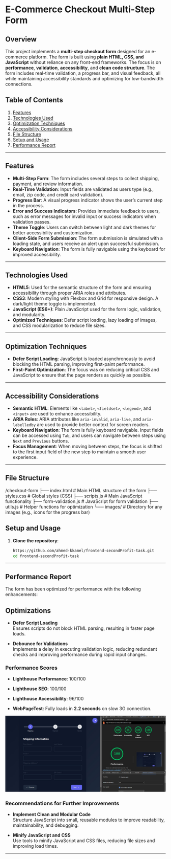 # E-Commerce Checkout Multi-Step Form

## Overview

This project implements a **multi-step checkout form** designed for an e-commerce platform. The form is built using **plain HTML, CSS, and JavaScript** without reliance on any front-end frameworks. The focus is on **performance**, **validation**, **accessibility**, and **clean code structure**. The form includes real-time validation, a progress bar, and visual feedback, all while maintaining accessibility standards and optimizing for low-bandwidth connections.

## Table of Contents

1. [Features](#features)
2. [Technologies Used](#technologies-used)
3. [Optimization Techniques](#optimization-techniques)
4. [Accessibility Considerations](#accessibility-considerations)
5. [File Structure](#file-structure)
6. [Setup and Usage](#setup-and-usage)
7. [Performance Report](#performance-report)

---

## Features

- **Multi-Step Form**: The form includes several steps to collect shipping, payment, and review information.
- **Real-Time Validation**: Input fields are validated as users type (e.g., email, zip code, and credit card validation).
- **Progress Bar**: A visual progress indicator shows the user’s current step in the process.
- **Error and Success Indicators**: Provides immediate feedback to users, such as error messages for invalid input or success indicators when validation passes.
- **Theme Toggle**: Users can switch between light and dark themes for better accessibility and customization.
- **Client-Side Form Submission**: The form submission is simulated with a loading state, and users receive an alert upon successful submission.
- **Keyboard Navigation**: The form is fully navigable using the keyboard for improved accessibility.

---

## Technologies Used

- **HTML5**: Used for the semantic structure of the form and ensuring accessibility through proper ARIA roles and attributes.
- **CSS3**: Modern styling with Flexbox and Grid for responsive design. A dark/light theme toggle is implemented.
- **JavaScript (ES6+)**: Plain JavaScript used for the form logic, validation, and modularity.
- **Optimized Techniques**: Defer script loading, lazy loading of images, and CSS modularization to reduce file sizes.

---

## Optimization Techniques

- **Defer Script Loading**: JavaScript is loaded asynchronously to avoid blocking the HTML parsing, improving first-paint performance.
- **First-Paint Optimization**: The focus was on reducing critical CSS and JavaScript to ensure that the page renders as quickly as possible.

---

## Accessibility Considerations

- **Semantic HTML**: Elements like `<label>`, `<fieldset>`, `<legend>`, and `<input>` are used to enhance accessibility.
- **ARIA Roles**: ARIA attributes like `aria-invalid`, `aria-live`, and `aria-labelledby` are used to provide better context for screen readers.
- **Keyboard Navigation**: The form is fully keyboard navigable. Input fields can be accessed using `Tab`, and users can navigate between steps using `Next` and `Previous` buttons.
- **Focus Management**: When moving between steps, the focus is shifted to the first input field of the new step to maintain a smooth user experience.

---

## File Structure

/checkout-form ├── index.html # Main HTML structure of the form ├── styles.css # Global styles (CSS) ├── scripts.js # Main JavaScript functionality ├── form-validation.js # JavaScript for form validation ├── utils.js # Helper functions for optimization └── images/ # Directory for any images (e.g., icons for the progress bar)

## Setup and Usage

1. **Clone the repository**:
   ```bash
   https://github.com/ahmed-kkamel/frontend-secondProfit-task.git
   cd frontend-secondProfit-task
   ```

---

## Performance Report

The form has been optimized for performance with the following enhancements:

## Optimizations

- **Defer Script Loading**  
  Ensures scripts do not block HTML parsing, resulting in faster page loads.

- **Debounce for Validations**  
  Implements a delay in executing validation logic, reducing redundant checks and improving performance during rapid input changes.

### Performance Scores

- **Lighthouse Performance**: 100/100
- **Lighthouse SEO**: 100/100
- **Lighthouse Accessibility**: 96/100

- **WebPageTest**: Fully loads in **2.2 seconds** on slow 3G connection.

![screenshot](images/performance-scores.jpg)

### Recommendations for Further Improvements

- **Implement Clean and Modular Code**  
  Structure JavaScript into small, reusable modules to improve readability, maintainability, and debugging.

- **Minify JavaScript and CSS**  
  Use tools to minify JavaScript and CSS files, reducing file sizes and improving load times.

---
